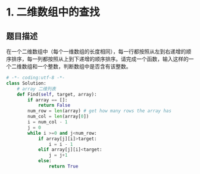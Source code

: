 # 1. 二维数组中的查找

题目描述
----

在一个二维数组中（每个一维数组的长度相同），每一行都按照从左到右递增的顺序排序，每一列都按照从上到下递增的顺序排序。请完成一个函数，输入这样的一个二维数组和一个整数，判断数组中是否含有该整数。

```python
# -*- coding:utf-8 -*-
class Solution:
    # array 二维列表
    def Find(self, target, array):
        if array == []:
            return False
        num_row = len(array) # get how many rows the array has
        num_col = len(array[0])
        i = num_col - 1
        j = 0
        while i >=0 and j<num_row:
            if array[j][i]>target:
                i = i - 1
            elif array[j][i]<target:
                j = j+1
            else:
                return True
      
```
